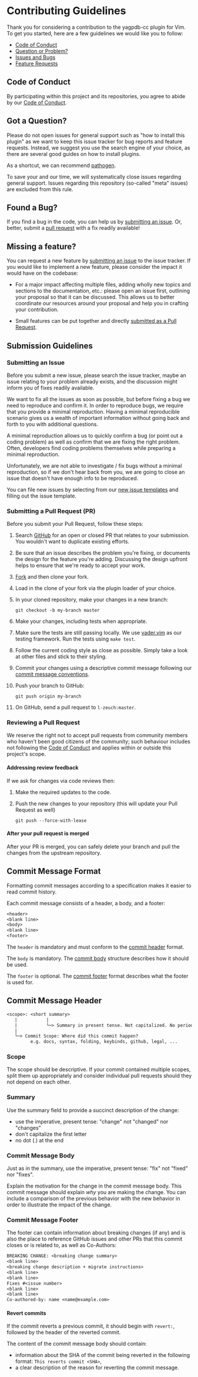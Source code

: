 # Contributing Guidelines

Thank you for considering a contribution to the yagpdb-cc plugin for Vim. To get you started, here are a few guidelines
we would like you to follow:

* [Code of Conduct](#coc)
* [Question or Problem?](#question)
* [Issues and Bugs](#issue)
* [Feature Requests](#feature)

## <a name="coc"></a> Code of Conduct

By participating within this project and its repositories, you agree to abide by our
[Code of Conduct](.github/CODE_OF_CONDUCT.md).

## <a name="question"></a> Got a Question?

Please do not open issues for general support such as "how to install this plugin" as we want to keep this issue tracker
for bug reports and feature requests. Instead, we suggest you use the search engine of your choice, as there are several
good guides on how to install plugins.

As a shortcut, we can recommend [pathogen](https://github.com/tpope/vim-pathogen).

To save your and our  time, we will systematically close issues regarding general support.
Issues regarding this repository (so-called "meta" issues) are excluded from this rule.

## <a name="issue"></a> Found a Bug?

If you find a bug in the code, you can help us by [submitting an issue](#submit-issue).
Or, better, submit a [pull request](#submit-pr) with a fix readily available!

## <a name="feature"></a> Missing a feature?

You can request a new feature by [submitting an issue](#submit-issue) to the issue tracker.
If you would like to implement a new feature, please consider the impact it would have on the codebase:

* For a major impact affecting multiple files, adding wholly new topics and sections to the documentation, etc.:
    please open an issue first, outlining your proposal so that it can be discussed.
    This allows us to better coordinate our resources around your proposal and help you in crafting your contribution.

* Small features can be put together and directly [submitted as a Pull Request](#submit-pr).

## <a name="submit"></a> Submission Guidelines

### <a name="submit-issue"></a> Submitting an Issue

Before you submit a new issue, please search the issue tracker, maybe an issue relating to your problem already exists,
and the discussion might inform you of fixes readily available.

We want to fix all the issues as soon as possible, but before fixing a bug we need to reproduce and confirm it.
In order to reproduce bugs, we require that you provide a minimal reproduction.
Having a minimal reproducible scenario gives us a wealth of important information without going back and forth to you
with additional questions.

A minimal reproduction allows us to quickly confirm a bug (or point out a coding problem) as well as confirm that we
are fixing the right problem. Often, developers find coding problems themselves while preparing a minimal reproduction.

Unfortunately, we are not able to investigate / fix bugs without a minimal reproduction, so if we don't hear back from
you, we are going to close an issue that doesn't have enough info to be reproduced.

You can file new issues by selecting from our
[new issue templates](https://github.com/l-zeuch/yagpdb.vim/issues/new/choose) and filling out the issue template.

### <a name="submit-pr"></a> Submitting a Pull Request (PR)

Before you submit your Pull Request, follow these steps:

1. Search [GitHub](https://github.com/l-zeuch/yagpdb.vim/pulls) for an open or closed PR that relates to your submission.
   You wouldn't want to duplicate existing efforts.

1. Be sure that an issue describes the problem you're fixing, or documents the design for the feature you're adding.
   Discussing the design upfront helps to ensure that we're ready to accept your work.

1. [Fork](https://github.com/l-zeuch/yagpdb.vim/fork) and then clone your fork.

1. Load in the clone of your fork via the plugin loader of your choice.

1. In your cloned repository, make your changes in a new branch:

    ```shell
    git checkout -b my-branch master
    ```

1. Make your changes, including tests when appropriate.

1. Make sure the tests are still passing locally.
    We use [vader.vim](https:/github.com/junegunn/vader.vim) as our testing framework. Run the tests using `make test`.

1. Follow the current coding style as close as possible. Simply take a look at other files and stick to their styling.

1. Commit your changes using a descriptive commit message following our [commit message conventions](#commit).

1. Push your branch to GitHub:

   ```shell
   git push origin my-branch
   ```

1. On GitHub, send a pull request to `l-zeuch:master`.

### Reviewing a Pull Request

We reserve the right not to accept pull requests from community members who haven't been good citizens of the community;
such behaviour includes not following the [Code of Conduct](.github/CODE_OF_CONDUCT.md) and applies within or outside
this project's scope.

#### Addressing review feedback

If we ask for changes via code reviews then:

1. Make the required updates to the code.

1. Push the new changes to your repository (this will update your Pull Request as well)

   ```shell
   git push --force-with-lease
   ```

#### After your pull request is merged

After your PR is merged, you can safely delete your branch and pull the changes from the upstream repository.

## <a name="commit"></a> Commit Message Format

Formatting commit messages according to a specification makes it easier to read commit history.

Each commit message consists of a header, a body, and a footer:

```txt
<header>
<blank line>
<body>
<blank line>
<footer>
```

The `header` is mandatory and must conform to the [commit header](#commit-header) format.

The `body` is mandatory. The [commit body](#commit-body) structure describes how it should be used.

The `footer` is optional. The [commit footer](#commit-footer) format describes what the footer is used for.

## <a name="commit-header"></a> Commit Message Header

```txt
<scope>: <short summary>
   |           |
   |           └─> Summary in present tense. Not capitalized. No period at the end.
   |
   └─> Commit Scope: Where did this commit happen?
         e.g. docs, syntax, folding, keybinds, github, legal, ...
```

### Scope

The scope should be descriptive. If your commit contained multiple scopes, split them up appropriately and consider
individual pull requests should they not depend on each other.

### Summary

Use the summary field to provide a succinct description of the change:

* use the imperative, present tense: "change" not "changed" nor "changes"
* don't capitalize the first letter
* no dot (.) at the end

### <a name="commit-body"></a> Commit Message Body

Just as in the summary, use the imperative, present tense: "fix" not "fixed" nor "fixes".

Explain the motivation for the change in the commit message body.
This commit message should explain _why_ you are making the change.
You can include a comparison of the previous behavior with the new behavior in order to illustrate the impact of the change.

### <a name="commit-footer"></a> Commit Message Footer

The footer can contain information about breaking changes (if any) and is also the place to reference GitHub issues
and other PRs that this commit closes or is related to, as well as Co-Authors:

```txt
BREAKING CHANGE: <breaking change summary>
<blank line>
<breaking change description + migrate instructions>
<blank line>
<blank line>
Fixes #<issue number>
<blank line>
<blank line>
Co-authored-by: name <name@example.com>
```

#### Revert commits

If the commit reverts a previous commit, it should begin with `revert:`, followed by the header of the reverted commit.

The content of the commit message body should contain:

* information about the SHA of the commit being reverted in the following format: `This reverts commit <SHA>`,
* a clear description of the reason for reverting the commit message.
